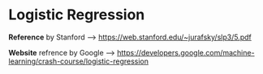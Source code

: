 # Logistic Regression


**Reference** by Stanford --> https://web.stanford.edu/~jurafsky/slp3/5.pdf


**Website** refrence by Google --> https://developers.google.com/machine-learning/crash-course/logistic-regression

























